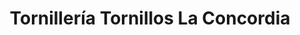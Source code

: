 ---
title: "Tornillería Tornillos La Concordia"
url: /caracas/tornilleria-tornillos-la-concordia/
shop: hardware
---